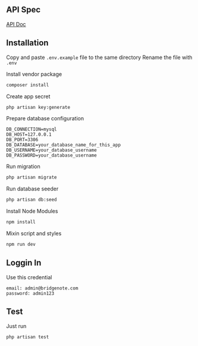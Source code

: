 ## API Spec
[API Doc](/API_SPEC.md)


## Installation

Copy and paste ```.env.example``` file to the same directory
Rename the file with ```.env```

Install vendor package

```bash
composer install
```

Create app secret

```bash
php artisan key:generate
```

Prepare database configuration
```dotenv
DB_CONNECTION=mysql
DB_HOST=127.0.0.1
DB_PORT=3306
DB_DATABASE=your_database_name_for_this_app
DB_USERNAME=your_database_username
DB_PASSWORD=your_database_username
```

Run migration

```bash
php artisan migrate
```

Run database seeder

```bash
php artisan db:seed
```

Install Node Modules

```bash
npm install
```

Mixin script and styles

```bash
npm run dev
```

## Loggin In
Use this credential
```dotenv
email: admin@bridgenote.com
password: admin123
```

## Test
Just run
```dotenv
php artisan test
```

